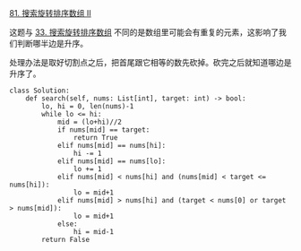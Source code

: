 [81. 搜索旋转排序数组 II](https://leetcode-cn.com/problems/search-in-rotated-sorted-array-ii/)

这题与 [33. 搜索旋转排序数组](33.%20搜索旋转排序数组.md) 不同的是数组里可能会有重复的元素，这影响了我们判断哪半边是升序。

处理办法是取好切割点之后，把首尾跟它相等的数先砍掉。砍完之后就知道哪边是升序了。

```
class Solution:
    def search(self, nums: List[int], target: int) -> bool:
        lo, hi = 0, len(nums)-1
        while lo <= hi:
            mid = (lo+hi)//2
            if nums[mid] == target:
                return True
            elif nums[mid] == nums[hi]:
                hi -= 1
            elif nums[mid] == nums[lo]:
                lo += 1
            elif nums[mid] < nums[hi] and (nums[mid] < target <= nums[hi]):
                lo = mid+1
            elif nums[mid] > nums[hi] and (target < nums[0] or target > nums[mid]):
                lo = mid+1
            else:
                hi = mid-1
        return False
```

